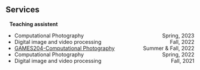 ## Services

<h4 style="margin:0 10px 0;">Teaching assistent</h4>

<ul>
    <li>
        <div style="float:left; text-align:left">Computational Photography</div> <div style="float:right; text-align:right">Spring, 2023</div>
    </li>
    <li>
        <div style="float:left; text-align:left">Digital image and video processing</div> <div style="float:right; text-align:right">Fall, 2022</div>
    </li>
    <li>
        <div style="float:left; text-align:left"><a href="https://space.bilibili.com/512313464/channel/collectiondetail?sid=526752" class="pubbutton">GAMES204-Computational Photography</a></div> <div style="float:right; text-align:right">Summer &amp; Fall, 2022</div>
    </li>
    <li>
        <div style="float:left; text-align:left">Computational Photography</div> <div style="float:right; text-align:right">Spring, 2022</div>
    </li>
    <li>
        <div style="float:left; text-align:left">Digital image and video processing</div> <div style="float:right; text-align:right">Fall, 2021</div>
    </li>
</ul>

<!-- <h4 style="margin:0 10px 0;">Journal Reviewers</h4>

<ul style="margin:0 0 20px;">
  <li><a href="https://www.computer.org/csdl/journal/tp"><autocolor>IEEE Transactions on Pattern Analysis and Machine Intelligence (TPAMI)</autocolor></a></li>
  <li><a href="https://www.springer.com/journal/11263"><autocolor>International Journal of Computer Vision (IJCV)</autocolor></a></li>
</ul> -->